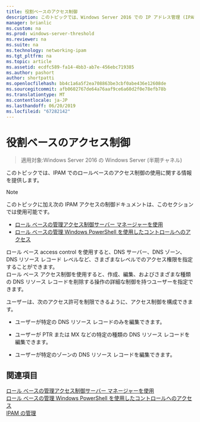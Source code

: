 ```yaml
---
title: 役割ベースのアクセス制御
description: このトピックでは、Windows Server 2016 での IP アドレス管理 (IPAM) の管理ガイドの一部です。
manager: brianlic
ms.custom: na
ms.prod: windows-server-threshold
ms.reviewer: na
ms.suite: na
ms.technology: networking-ipam
ms.tgt_pltfrm: na
ms.topic: article
ms.assetid: ecdfc589-fa14-4bb3-ab7e-456ebc719385
ms.author: pashort
author: shortpatti
ms.openlocfilehash: bb4c1a6a5f2ea708863be3cbf0abe436e12608de
ms.sourcegitcommit: afb0602767de64a76aaf9ce6a60d2f0e78efb78b
ms.translationtype: MT
ms.contentlocale: ja-JP
ms.lasthandoff: 06/20/2019
ms.locfileid: "67282142"
---
```

# <a name="role-based-access-control"></a>役割ベースのアクセス制御

>適用対象:Windows Server 2016 の Windows Server (半期チャネル)

このトピックでは、IPAM でのロールベースのアクセス制御の使用に関する情報を提供します。  
  
> [!NOTE]  
> このトピックに加え次の IPAM アクセスの制御ドキュメントは、このセクションでは使用可能です。  
>   
> -   [ロール ベースの管理アクセス制御サーバー マネージャーを使用](../../technologies/ipam/Manage-Role-Based-Access-Control-with-Server-Manager.md)  
> -   [ロール ベースの管理 Windows PowerShell を使用したコントロールへのアクセス](../../technologies/ipam/Manage-Role-Based-Access-Control-with-Windows-PowerShell.md)  
  
ロール ベース access control を使用すると、DNS サーバー、DNS ゾーン、DNS リソース レコード レベルなど、さまざまなレベルでのアクセス権限を指定することができます。  
ロール ベース アクセス制御を使用すると、作成、編集、およびさまざまな種類の DNS リソース レコードを削除する操作の詳細な制御を持つユーザーを指定できます。  
  
ユーザーは、次のアクセス許可を制限できるように、アクセス制御を構成できます。  
  
-   ユーザーが特定の DNS リソース レコードのみを編集できます。  
  
-   ユーザーが PTR または MX などの特定の種類の DNS リソース レコードを編集できます。  
  
-   ユーザーが特定のゾーンの DNS リソース レコードを編集できます。  
  
## <a name="see-also"></a>関連項目  
[ロール ベースの管理アクセス制御サーバー マネージャーを使用](../../technologies/ipam/Manage-Role-Based-Access-Control-with-Server-Manager.md)  
[ロール ベースの管理 Windows PowerShell を使用したコントロールへのアクセス](../../technologies/ipam/Manage-Role-Based-Access-Control-with-Windows-PowerShell.md)  
[IPAM の管理](Manage-IPAM.md)  
  



